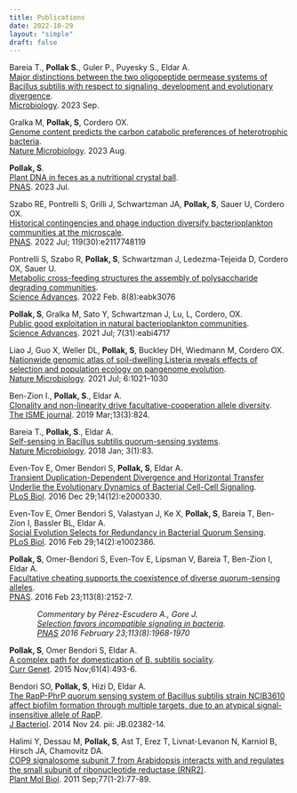 ```yaml
---
title: Publications
date: 2022-10-29
layout: "simple"
draft: false
---
```


Bareia T., **Pollak S.**, Guler P., Puyesky S., Eldar A.\
[Major distinctions between the two oligopeptide permease systems of Bacillus subtilis with respect to signaling, development and evolutionary divergence](https://www.microbiologyresearch.org/content/journal/micro/10.1099/mic.0.001382).\
<u>Microbiology</u>. 2023 Sep.

Gralka M, **Pollak, S**, Cordero OX.\
[Genome content predicts the carbon catabolic preferences of heterotrophic bacteria](https://www.nature.com/articles/s41564-023-01458-z).\
<u>Nature Microbiology</u>. 2023 Aug.

**Pollak, S**.\
[Plant DNA in feces as a nutritional crystal ball](https://www.pnas.org/doi/abs/10.1073/pnas.2309172120).\
<u>PNAS</u>. 2023 Jul. 

Szabo RE, Pontrelli S, Grilli J, Schwartzman JA, **Pollak, S**, Sauer U, Cordero OX.\
[Historical contingencies and phage induction diversify bacterioplankton communities at the microscale](https://www.pnas.org/doi/full/10.1073/pnas.2117748119).\
<u>PNAS</u>. 2022 Jul; 119(30):e2117748119

Pontrelli S, Szabo R, **Pollak, S**, Schwartzman J, Ledezma-Tejeida D, Cordero OX, Sauer U.\
[Metabolic cross-feeding structures the assembly of polysaccharide degrading communities](https://www.science.org/doi/full/10.1126/sciadv.abk3076).\
<u>Science Advances</u>. 2022 Feb. 8(8):eabk3076

**Pollak, S**, Gralka M, Sato Y, Schwartzman J, Lu, L, Cordero, OX.\
[Public good exploitation in natural bacterioplankton communities](https://www.science.org/doi/full/10.1126/sciadv.abi4717).\
<u>Science Advances</u>. 2021 Jul; 7(31):eabi4717

Liao J, Guo X, Weller DL, **Pollak, S**, Buckley DH, Wiedmann M, Cordero OX.\
[Nationwide genomic atlas of soil-dwelling Listeria reveals effects of selection and population ecology on pangenome evolution](https://www.nature.com/articles/s41564-021-00935-7).\
<u>Nature Microbiology</u>. 2021 Jul; 6:1021–1030

Ben-Zion I., **Pollak, S**., Eldar A.\
[Clonality and non-linearity drive facultative-cooperation allele diversity](https://www.nature.com/articles/s41396-018-0310-y).\
<u>The ISME journal</u>. 2019 Mar;13(3):824.

Bareia T., **Pollak, S**., Eldar A.\
[Self-sensing in Bacillus subtilis quorum-sensing systems](https://www.nature.com/articles/s41564-017-0044-z).\
<u>Nature Microbiology</u>. 2018 Jan; 3(1):83.

Even-Tov E, Omer Bendori S, **Pollak, S**, Eldar A.\
[Transient Duplication-Dependent Divergence and Horizontal Transfer Underlie the Evolutionary Dynamics of Bacterial Cell-Cell Signaling](https://journals.plos.org/plosbiology/article?id=10.1371/journal.pbio.2000330).\
<u>PLoS Biol</u>. 2016 Dec 29;14(12):e2000330.

Even-Tov E, Omer Bendori S, Valastyan J, Ke X, **Pollak, S**, Bareia T, Ben-Zion I, Bassler BL, Eldar A.\
[Social Evolution Selects for Redundancy in Bacterial Quorum Sensing](https://journals.plos.org/plosbiology/article?id=10.1371/journal.pbio.1002386).\
<u>PLoS Biol</u>. 2016 Feb 29;14(2):e1002386.

**Pollak, S**, Omer-Bendori S, Even-Tov E, Lipsman V, Bareia T, Ben-Zion I, Eldar A.\
[Facultative cheating supports the coexistence of diverse quorum-sensing alleles](https://www.pnas.org/doi/full/10.1073/pnas.1520615113).\
<u>PNAS</u>. 2016 Feb 23;113(8):2152-7.

 <p style="padding-left:50px;">
  <em>Commentary by Pérez-Escudero A., Gore J.</br>
  <a href="https://www.pnas.org/doi/full/10.1073/pnas.1600174113">Selection favors incompatible signaling in bacteria</a>.</br>
  <u>PNAS</u> 2016 February 23;113(8):1968-1970</em>
 </p>

**Pollak, S**, Omer Bendori S, Eldar A.\
[A complex path for domestication of B. subtilis sociality](https://link.springer.com/article/10.1007/s00294-015-0479-9).\
<u>Curr Genet</u>. 2015 Nov;61(4):493-6.

Bendori SO, **Pollak, S**, Hizi D, Eldar A.\
[The RapP-PhrP quorum sensing system of Bacillus subtilis strain NCIB3610 affect biofilm formation through multiple targets, due to an atypical signal-insensitive allele of RapP](https://journals.asm.org/doi/10.1128/JB.02382-14).\
<u>J Bacteriol</u>. 2014 Nov 24. pii: JB.02382-14.

Halimi Y, Dessau M, **Pollak, S**, Ast T, Erez T, Livnat-Levanon N, Karniol B, Hirsch JA, Chamovitz DA.\
[COP9 signalosome subunit 7 from Arabidopsis interacts with and regulates the small subunit of ribonucleotide reductase (RNR2)](https://link.springer.com/article/10.1007/s11103-011-9795-8).\
<u>Plant Mol Biol</u>. 2011 Sep;77(1-2):77-89.
